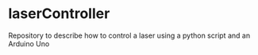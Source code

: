 # laserController
Repository to describe how to control a laser using a python script and an Arduino Uno
